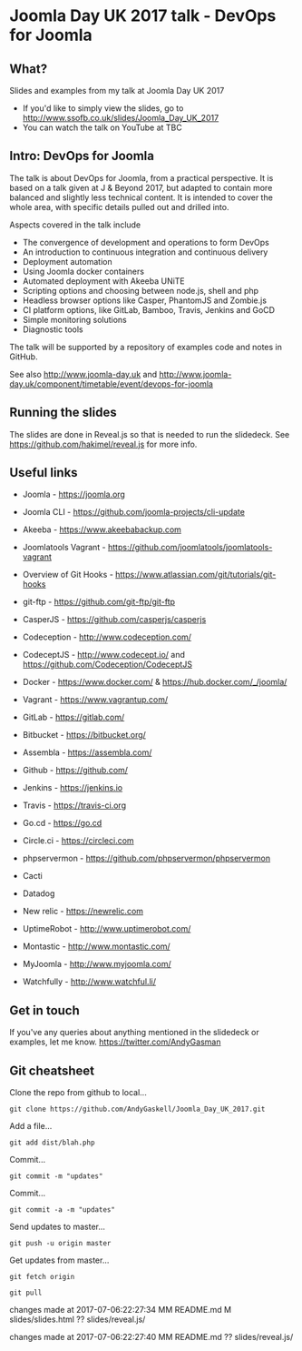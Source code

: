 # Joomla Day UK 2017 talk - DevOps for Joomla

## What?

Slides and examples from my talk at Joomla Day UK 2017
* If you'd like to simply view the slides, go to http://www.ssofb.co.uk/slides/Joomla_Day_UK_2017
* You can watch the talk on YouTube at TBC


## Intro: DevOps for Joomla

The talk is about DevOps for Joomla, from a practical perspective. It is based on a talk given at J & Beyond 2017, but adapted to contain more balanced and slightly less technical content. It is intended to cover the whole area, with specific details pulled out and drilled into.

Aspects covered in the talk include
- The convergence of development and operations to form DevOps
- An introduction to continuous integration and continuous delivery
- Deployment automation
- Using Joomla docker containers
- Automated deployment with Akeeba UNiTE
- Scripting options and choosing between node.js, shell and php
- Headless browser options like Casper, PhantomJS and Zombie.js
- CI platform options, like GitLab, Bamboo, Travis, Jenkins and GoCD
- Simple monitoring solutions
- Diagnostic tools

The talk will be supported by a repository of examples code and notes in GitHub.

See also http://www.joomla-day.uk and http://www.joomla-day.uk/component/timetable/event/devops-for-joomla


## Running the slides
The slides are done in Reveal.js so that is needed to run the slidedeck.  See https://github.com/hakimel/reveal.js for more info.


## Useful links

* Joomla - https://joomla.org
* Joomla CLI - https://github.com/joomla-projects/cli-update
* Akeeba - https://www.akeebabackup.com
* Joomlatools Vagrant - https://github.com/joomlatools/joomlatools-vagrant

* Overview of Git Hooks - https://www.atlassian.com/git/tutorials/git-hooks
* git-ftp - https://github.com/git-ftp/git-ftp
* CasperJS - https://github.com/casperjs/casperjs
* Codeception - http://www.codeception.com/
* CodeceptJS - http://www.codecept.io/ and https://github.com/Codeception/CodeceptJS

* Docker - https://www.docker.com/ & https://hub.docker.com/_/joomla/
* Vagrant - https://www.vagrantup.com/

* GitLab - https://gitlab.com/
* Bitbucket - https://bitbucket.org/
* Assembla - https://assembla.com/
* Github - https://github.com/
* Jenkins - https://jenkins.io
* Travis - https://travis-ci.org
* Go.cd - https://go.cd
* Circle.ci - https://circleci.com

* phpservermon - https://github.com/phpservermon/phpservermon
* Cacti
* Datadog
* New relic - https://newrelic.com
* UptimeRobot - http://www.uptimerobot.com/
* Montastic - http://www.montastic.com/
* MyJoomla - http://www.myjoomla.com/
* Watchfully - http://www.watchful.li/

## Get in touch

If you've any queries about anything mentioned in the slidedeck or examples, let me know. https://twitter.com/AndyGasman

## Git cheatsheet

Clone the repo from github to local...

`git clone https://github.com/AndyGaskell/Joomla_Day_UK_2017.git`

Add a file...

`git add dist/blah.php`

Commit...

`git commit -m "updates"`

Commit...

`git commit -a -m "updates"`

Send updates to master...

`git push -u origin master`

Get updates from master...
 
`git fetch origin`

`git pull`


changes made at  2017-07-06:22:27:34
MM README.md
M  slides/slides.html
?? slides/reveal.js/
 
changes made at  2017-07-06:22:27:40
MM README.md
?? slides/reveal.js/
 
